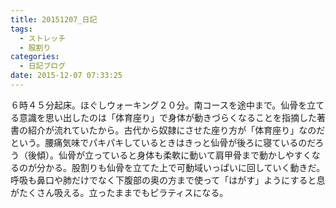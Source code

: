 ```yaml
---
title: 20151207_日記
tags:
  - ストレッチ
  - 股割り
categories:
  - 日記ブログ
date: 2015-12-07 07:33:25
---
```


６時４５分起床。ほぐしウォーキング２０分。南コースを途中まで。仙骨を立てる意識を思い出したのは「体育座り」で身体が動きづらくなることを指摘した著書の紹介が流れていたから。古代から奴隷にさせた座り方が「体育座り」なのだという。腰痛気味でパキパキしているときはきっと仙骨が後ろに寝ているのだろう（後傾）。仙骨が立っていると身体も柔軟に動いて肩甲骨まで動かしやすくなるのが分かる。股割りも仙骨を立てた上で可動域いっぱいに回していく動きだ。呼吸も鼻口や肺だけでなく下腹部の奥の方まで使って「はがす」ようにすると息がたくさん吸える。立ったままでもピラティスになる。